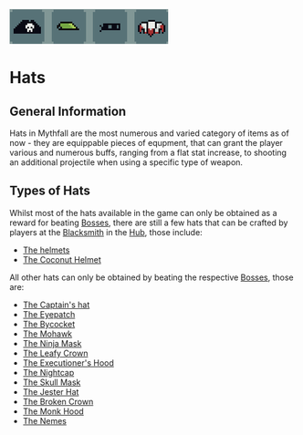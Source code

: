 ![Hats](../../images/items/hats.png)
# Hats

## General Information
Hats in Mythfall are the most numerous and varied category of items as of now - they are equippable pieces of equpment, that can grant the player various and numerous buffs, ranging from a flat stat increase, to shooting an additional projectile when using a specific type of weapon.

## Types of Hats
Whilst most of the hats available in the game can only be obtained as a reward for beating [Bosses](), there are still a few hats that can be crafted by players at the [Blacksmith]() in the [Hub](), those include:
- [The helmets](./helmets.md)
- [The Coconut Helmet](./coconutHelmet.md)

All other hats can only be obtained by beating the respective [Bosses](), those are:
- [The Captain's hat](./captainsHat.md)
- [The Eyepatch](./eyepatch.md)
- [The Bycocket](./bycocket.md)
- [The Mohawk](./mohawk.md)
- [The Ninja Mask](./ninjaMask.md)
- [The Leafy Crown](./eafyCrown.md)
- [The Executioner's Hood](./xecutionersHood.md)
- [The Nightcap](./nightcap.md)
- [The Skull Mask](./skullMask.md)
- [The Jester Hat](./jesterHat.md)
- [The Broken Crown](./brokenCrown.md)
- [The Monk Hood](./monkHood.md)
- [The Nemes](./nemes.md)